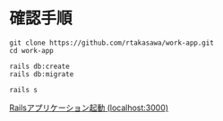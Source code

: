 # 確認手順

```
git clone https://github.com/rtakasawa/work-app.git
cd work-app

rails db:create
rails db:migrate

rails s
```

[Railsアプリケーション起動 (localhost:3000)](http://localhost:3000)